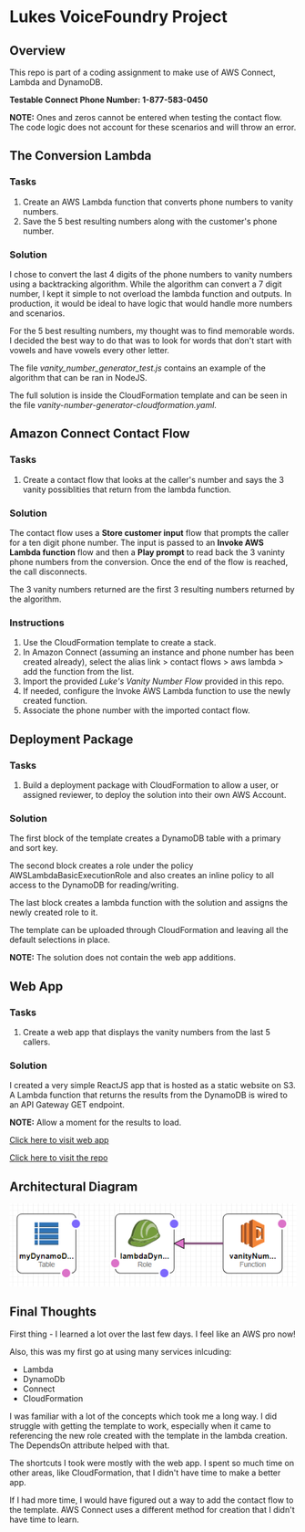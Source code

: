 # Lukes VoiceFoundry Project
## Overview

This repo is part of a coding assignment to make use of AWS Connect, Lambda and DynamoDB.

**Testable Connect Phone Number: 1-877-583-0450**

**NOTE:** Ones and zeros cannot be entered when testing the contact flow. The 
code logic does not account for these scenarios and will throw an error.

## The Conversion Lambda
### Tasks
1. Create an AWS Lambda function that converts phone numbers to vanity numbers.
2. Save the 5 best resulting numbers along with the customer's
phone number.

### Solution
I chose to convert the last 4 digits of the phone numbers to vanity numbers 
using a backtracking algorithm. While the algorithm can convert a 7 digit
number, I kept it simple to not overload the lambda function and outputs.
In production, it would be ideal to have logic that would handle more numbers
and scenarios. 

For the 5 best resulting numbers, my thought was to find memorable words.
I decided the best way to do that was to look for words that don't start with
 vowels and have vowels every other letter.

The file *vanity_number_generator_test.js* contains an example of the 
algorithm that can be ran in NodeJS. 

The full solution is inside the CloudFormation template and
can be seen in the file *vanity-number-generator-cloudformation.yaml*.

## Amazon Connect Contact Flow

### Tasks
1. Create a contact flow that looks at the caller's number and says the
3 vanity possiblities that return from the lambda function. 

### Solution
The contact flow uses a **Store customer input** flow that prompts the 
caller for a ten digit phone number. The input is passed to an 
**Invoke AWS Lambda function** flow and then a **Play prompt** to read back the 
3 vaninty phone numbers from the conversion. Once the end of the flow is 
reached, the call disconnects. 

The 3 vanity numbers returned are the first 3 resulting numbers returned 
by the algorithm.  

### Instructions
1. Use the CloudFormation template to create a stack.
2. In Amazon Connect (assuming an instance and phone number has been
created already), select the alias link > contact flows > aws lambda > 
add the function from the list.
3. Import the provided *Luke's Vanity Number Flow* provided in this repo.
4. If needed, configure the Invoke AWS Lambda function to use the newly 
created function.
5. Associate the phone number with the imported contact flow. 

## Deployment Package

### Tasks
1. Build a deployment package with CloudFormation to allow a user, or 
assigned reviewer, to deploy the solution into their own AWS Account. 

### Solution
The first block of the template creates a DynamoDB table with a 
primary and sort key. 

The second block creates a role under the policy 
AWSLambdaBasicExecutionRole and also creates an inline policy to all 
access to the DynamoDB for reading/writing. 

The last block creates a lambda function with the solution and assigns the
newly created role to it. 

The template can be uploaded through CloudFormation and leaving all 
the default selections in place. 

**NOTE:** The solution does not contain the web app additions.

## Web App
### Tasks
1. Create a web app that displays the vanity numbers from the last 5 callers.

### Solution
I created a very simple ReactJS app that is hosted as a static website on S3. 
A Lambda function that returns the results from the DynamoDB is wired to an 
API Gateway GET endpoint. 

**NOTE:** Allow a moment for the results to load. 

 [Click here to visit web app](http://vanitynumbers.com.s3-website-us-east-1.amazonaws.com)
 
 [Click here to visit the repo](https://github.com/lyaegel88/Lukes-VoiceFoundry-ReactJS-App)

## Architectural Diagram
![Architectural Diagram](cloudfoundry_diagram.png)

## Final Thoughts
First thing - I learned a lot over the last few days. I feel like an 
AWS pro now!

Also, this was my first go at using many services inlcuding:
* Lambda
* DynamoDb
* Connect
* CloudFormation

I was familiar with a lot of the concepts which took me a long way. 
I did struggle with getting the template to work, especially 
when it came to referencing the new role created with the template 
 in the lambda creation. The DependsOn attribute helped with that. 
 
 The shortcuts I took were mostly with the web app. I spent so much 
 time on other areas, like CloudFormation, that I didn't have time to 
 make a better app. 
 
 If I had more time, I would have figured out a way to add the contact flow 
 to the template. AWS Connect uses a different method for creation that I 
 didn't have time to learn.  
